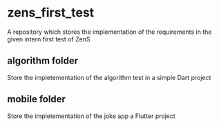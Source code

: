 # zens_first_test
A repository which stores the implementation of the requirements in the given intern first test of ZenS

## algorithm folder
Store the impletementation of the algorithm test in a simple Dart project

## mobile folder
Store the impletementation of the joke app a Flutter project